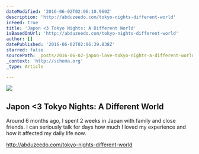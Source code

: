 ```yaml
---
dateModified: '2016-06-02T02:06:10.960Z'
description: 'http://abduzeedo.com/tokyo-nights-different-world'
inFeed: true
title: 'Japon <3 Tokyo Nights: A Different World'
isBasedOnUrl: 'http://abduzeedo.com/tokyo-nights-different-world'
author: []
datePublished: '2016-06-02T02:06:39.838Z'
starred: false
sourcePath: _posts/2016-06-02-japon-love-tokyo-nights-a-different-world.md
_context: 'http://schema.org'
_type: Article

---
```

<article style=""><img src="https://s3-us-west-2.amazonaws.com/the-grid-img/p/0fd05acead7ec91958fb7c5314b72efa27e8f2f6.jpg" /><h1>Japon &lt;3 Tokyo Nights: A Different World</h1><p>Around 6 months ago, I spent 2 weeks in Japan with family and close friends. I can seriously talk for days how much I loved my experience and how it affected my daily life now.</p></article>

http://abduzeedo.com/tokyo-nights-different-world